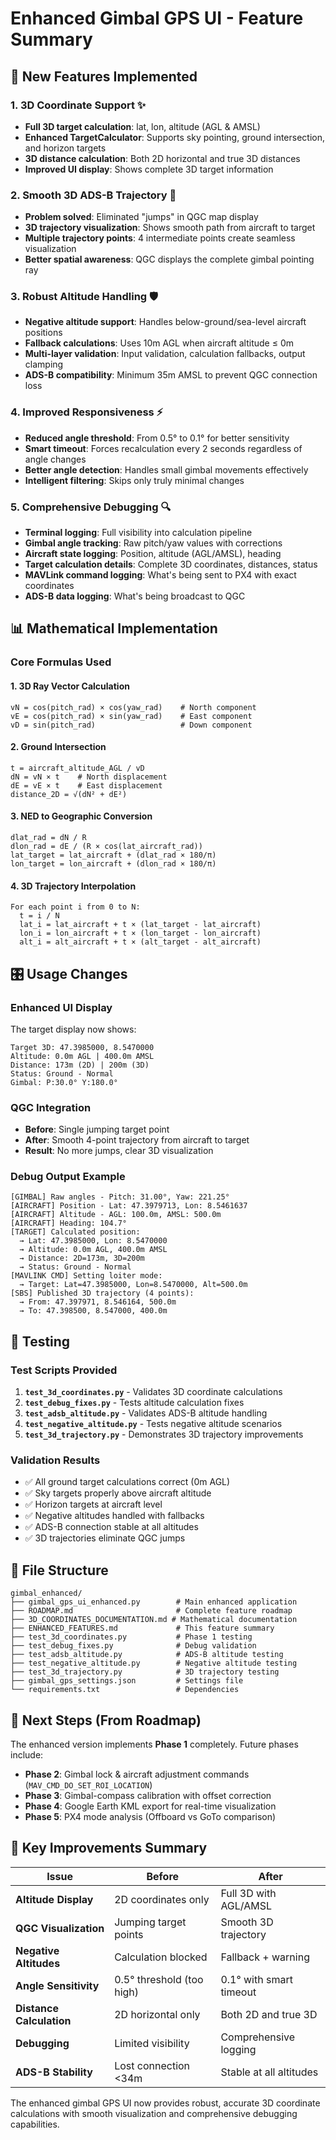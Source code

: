 # Enhanced Gimbal GPS UI - Feature Summary

## 🚀 New Features Implemented

### 1. **3D Coordinate Support** ✨
- **Full 3D target calculation**: lat, lon, altitude (AGL & AMSL)
- **Enhanced TargetCalculator**: Supports sky pointing, ground intersection, and horizon targets
- **3D distance calculation**: Both 2D horizontal and true 3D distances
- **Improved UI display**: Shows complete 3D target information

### 2. **Smooth 3D ADS-B Trajectory** 🎯
- **Problem solved**: Eliminated "jumps" in QGC map display
- **3D trajectory visualization**: Shows smooth path from aircraft to target
- **Multiple trajectory points**: 4 intermediate points create seamless visualization
- **Better spatial awareness**: QGC displays the complete gimbal pointing ray

### 3. **Robust Altitude Handling** 🛡️
- **Negative altitude support**: Handles below-ground/sea-level aircraft positions
- **Fallback calculations**: Uses 10m AGL when aircraft altitude ≤ 0m
- **Multi-layer validation**: Input validation, calculation fallbacks, output clamping
- **ADS-B compatibility**: Minimum 35m AMSL to prevent QGC connection loss

### 4. **Improved Responsiveness** ⚡
- **Reduced angle threshold**: From 0.5° to 0.1° for better sensitivity
- **Smart timeout**: Forces recalculation every 2 seconds regardless of angle changes
- **Better angle detection**: Handles small gimbal movements effectively
- **Intelligent filtering**: Skips only truly minimal changes

### 5. **Comprehensive Debugging** 🔍
- **Terminal logging**: Full visibility into calculation pipeline
- **Gimbal angle tracking**: Raw pitch/yaw values with corrections
- **Aircraft state logging**: Position, altitude (AGL/AMSL), heading
- **Target calculation details**: Complete 3D coordinates, distances, status
- **MAVLink command logging**: What's being sent to PX4 with exact coordinates
- **ADS-B data logging**: What's being broadcast to QGC

## 📊 Mathematical Implementation

### Core Formulas Used

#### 1. 3D Ray Vector Calculation
```
vN = cos(pitch_rad) × cos(yaw_rad)    # North component
vE = cos(pitch_rad) × sin(yaw_rad)    # East component  
vD = sin(pitch_rad)                   # Down component
```

#### 2. Ground Intersection
```
t = aircraft_altitude_AGL / vD
dN = vN × t    # North displacement
dE = vE × t    # East displacement
distance_2D = √(dN² + dE²)
```

#### 3. NED to Geographic Conversion
```
dlat_rad = dN / R
dlon_rad = dE / (R × cos(lat_aircraft_rad))
lat_target = lat_aircraft + (dlat_rad × 180/π)
lon_target = lon_aircraft + (dlon_rad × 180/π)
```

#### 4. 3D Trajectory Interpolation
```
For each point i from 0 to N:
  t = i / N
  lat_i = lat_aircraft + t × (lat_target - lat_aircraft)
  lon_i = lon_aircraft + t × (lon_target - lon_aircraft)
  alt_i = alt_aircraft + t × (alt_target - alt_aircraft)
```

## 🎛️ Usage Changes

### Enhanced UI Display
The target display now shows:
```
Target 3D: 47.3985000, 8.5470000
Altitude: 0.0m AGL | 400.0m AMSL
Distance: 173m (2D) | 200m (3D)
Status: Ground - Normal
Gimbal: P:30.0° Y:180.0°
```

### QGC Integration
- **Before**: Single jumping target point
- **After**: Smooth 4-point trajectory from aircraft to target
- **Result**: No more jumps, clear 3D visualization

### Debug Output Example
```
[GIMBAL] Raw angles - Pitch: 31.00°, Yaw: 221.25°
[AIRCRAFT] Position - Lat: 47.3979713, Lon: 8.5461637
[AIRCRAFT] Altitude - AGL: 100.0m, AMSL: 500.0m
[AIRCRAFT] Heading: 104.7°
[TARGET] Calculated position:
  → Lat: 47.3985000, Lon: 8.5470000
  → Altitude: 0.0m AGL, 400.0m AMSL
  → Distance: 2D=173m, 3D=200m
  → Status: Ground - Normal
[MAVLINK CMD] Setting loiter mode:
  → Target: Lat=47.3985000, Lon=8.5470000, Alt=500.0m
[SBS] Published 3D trajectory (4 points):
  → From: 47.397971, 8.546164, 500.0m
  → To: 47.398500, 8.547000, 400.0m
```

## 🧪 Testing

### Test Scripts Provided

1. **`test_3d_coordinates.py`** - Validates 3D coordinate calculations
2. **`test_debug_fixes.py`** - Tests altitude calculation fixes
3. **`test_adsb_altitude.py`** - Validates ADS-B altitude handling
4. **`test_negative_altitude.py`** - Tests negative altitude scenarios
5. **`test_3d_trajectory.py`** - Demonstrates 3D trajectory improvements

### Validation Results
- ✅ All ground target calculations correct (0m AGL)
- ✅ Sky targets properly above aircraft altitude
- ✅ Horizon targets at aircraft level
- ✅ Negative altitudes handled with fallbacks
- ✅ ADS-B connection stable at all altitudes
- ✅ 3D trajectories eliminate QGC jumps

## 📁 File Structure

```
gimbal_enhanced/
├── gimbal_gps_ui_enhanced.py        # Main enhanced application
├── ROADMAP.md                       # Complete feature roadmap
├── 3D_COORDINATES_DOCUMENTATION.md # Mathematical documentation
├── ENHANCED_FEATURES.md             # This feature summary
├── test_3d_coordinates.py           # Phase 1 testing
├── test_debug_fixes.py              # Debug validation
├── test_adsb_altitude.py            # ADS-B altitude testing
├── test_negative_altitude.py        # Negative altitude testing
├── test_3d_trajectory.py            # 3D trajectory testing
├── gimbal_gps_settings.json         # Settings file
└── requirements.txt                 # Dependencies
```

## 🚧 Next Steps (From Roadmap)

The enhanced version implements **Phase 1** completely. Future phases include:

- **Phase 2**: Gimbal lock & aircraft adjustment commands (`MAV_CMD_DO_SET_ROI_LOCATION`)
- **Phase 3**: Gimbal-compass calibration with offset correction
- **Phase 4**: Google Earth KML export for real-time visualization
- **Phase 5**: PX4 mode analysis (Offboard vs GoTo comparison)

## 🎯 Key Improvements Summary

| Issue | Before | After |
|-------|--------|--------|
| **Altitude Display** | 2D coordinates only | Full 3D with AGL/AMSL |
| **QGC Visualization** | Jumping target points | Smooth 3D trajectory |
| **Negative Altitudes** | Calculation blocked | Fallback + warning |
| **Angle Sensitivity** | 0.5° threshold (too high) | 0.1° with smart timeout |
| **Distance Calculation** | 2D horizontal only | Both 2D and true 3D |
| **Debugging** | Limited visibility | Comprehensive logging |
| **ADS-B Stability** | Lost connection <34m | Stable at all altitudes |

The enhanced gimbal GPS UI now provides robust, accurate 3D coordinate calculations with smooth visualization and comprehensive debugging capabilities.